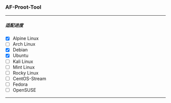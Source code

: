 ### AF-Proot-Tool
---
##### 适配进度
- [x] Alpine Linux
- [ ] Arch Linux
- [x] Debian
- [x] Ubuntu
- [ ] Kali Linux
- [ ] Mint Linux
- [ ] Rocky Linux
- [ ] CentOS-Stream
- [ ] Fedora
- [ ] OpenSUSE
---